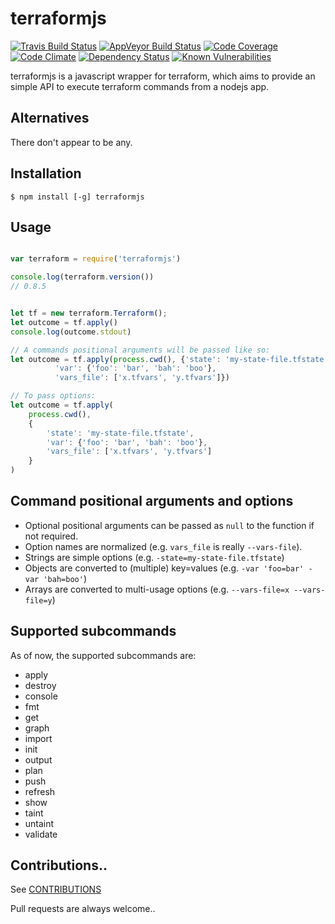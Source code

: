 terraformjs
===========

[![Travis Build Status](https://travis-ci.org/strigo/terraformjs.svg?branch=master)](https://travis-ci.org/strigo/terraformjs)
[![AppVeyor Build Status](https://ci.appveyor.com/api/projects/status/kuf0x8j62kts1bpg/branch/master?svg=true)](https://ci.appveyor.com/project/strigo/terraformjs)
[![Code Coverage](https://codecov.io/github/strigo/terraformjs/coverage.svg?branch=master)](https://codecov.io/github/strigo/terraformjs?branch=master)
[![Code Climate](https://codeclimate.com/github/strigo/terraformjs/badges/gpa.svg)](https://codeclimate.com/github/strigo/terraformjs)
[![Dependency Status](https://img.shields.io/david/strigo/terraformjs.svg?style=flat-square)](https://david-dm.org/strigo/terraformjs)
[![Known Vulnerabilities](https://snyk.io/test/npm/terraformjs/badge.svg?style=flat-square)](https://snyk.io/test/npm/terraformjs)


terraformjs is a javascript wrapper for terraform, which aims to provide an simple API to execute terraform commands from a nodejs app.


## Alternatives

There don't appear to be any.


## Installation

```shell
$ npm install [-g] terraformjs
```


## Usage

```javascript

var terraform = require('terraformjs')

console.log(terraform.version())
// 0.8.5


let tf = new terraform.Terraform();
let outcome = tf.apply()
console.log(outcome.stdout)

// A commands positional arguments will be passed like so:
let outcome = tf.apply(process.cwd(), {'state': 'my-state-file.tfstate',
          'var': {'foo': 'bar', 'bah': 'boo'},
          'vars_file': ['x.tfvars', 'y.tfvars']})

// To pass options:
let outcome = tf.apply(
    process.cwd(), 
    {
        'state': 'my-state-file.tfstate',
        'var': {'foo': 'bar', 'bah': 'boo'},
        'vars_file': ['x.tfvars', 'y.tfvars']
    }
)

```

## Command positional arguments and options

* Optional positional arguments can be passed as `null` to the function if not required.
* Option names are normalized (e.g. `vars_file` is really `--vars-file`).
* Strings are simple options (e.g. `-state=my-state-file.tfstate`)
* Objects are converted to (multiple) key=values (e.g. `-var 'foo=bar' -var 'bah=boo'`)
* Arrays are converted to multi-usage options (e.g. `--vars-file=x --vars-file=y`)


## Supported subcommands

As of now, the supported subcommands are:

* apply
* destroy
* console
* fmt
* get
* graph
* import
* init
* output
* plan
* push
* refresh
* show
* taint
* untaint
* validate


## Contributions..

See [CONTRIBUTIONS](https://github.com/strigo/terraformjs/blob/master/CONTRIBUTING.md)

Pull requests are always welcome..
